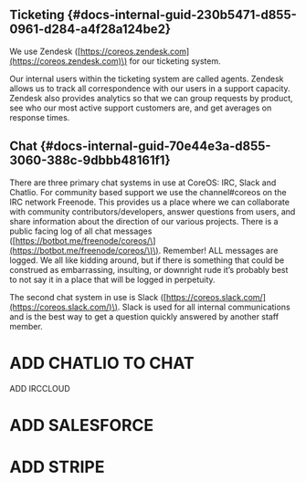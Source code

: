 ## Ticketing {#docs-internal-guid-230b5471-d855-0961-d284-a4f28a124be2}

We use Zendesk \([https://coreos.zendesk.com](https://coreos.zendesk.com)\) for our ticketing system.

Our internal users within the ticketing system are called agents. Zendesk allows us to track all correspondence with our users in a support capacity.  Zendesk also provides analytics so that we can group requests by product, see who our most active support customers are, and get averages on response times.

## Chat {#docs-internal-guid-70e44e3a-d855-3060-388c-9dbbb48161f1}

There are three primary chat systems in use at CoreOS: IRC, Slack and Chatlio. For community based support we use the channel\#coreos on the IRC network Freenode. This provides us a place where we can collaborate with community contributors/developers, answer questions from users, and share information about the direction of our various projects. There is a public facing log of all chat messages \([https://botbot.me/freenode/coreos/\](https://botbot.me/freenode/coreos/\)\). Remember! ALL messages are logged. We all like kidding around, but if there is something that could be construed as embarrassing, insulting, or downright rude it’s probably best to not say it in a place that will be logged in perpetuity.

The second chat system in use is Slack \([https://coreos.slack.com/](https://coreos.slack.com/)\). Slack is used for all internal communications and is the best way to get a question quickly answered by another staff member.

# ADD CHATLIO TO CHAT

ADD IRCCLOUD

# ADD  SALESFORCE

# ADD STRIPE



